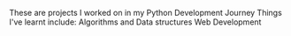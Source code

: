 These are projects I worked on in my Python Development Journey 
Things I've learnt include:
  Algorithms and Data structures
  Web Development
